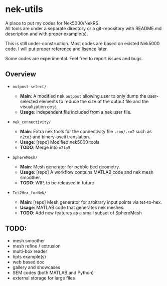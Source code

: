 # nek-utils   
A place to put my codes for Nek5000/NekRS.   
All tools are under a separate directory or a git-repository with README.md description and with proper example(s).   

This is still under-construction. 
Most codes are based on existed Nek5000 code. 
I will put proper reference and lisence later.

Some codes are experimental. Feel free to report issues and bugs.   

## Overview

- `outpost-select/`
   - __Main__: A modified nek `outpost` allowing user to only dump the user-selected elements to reduce the size of the output file and the visualization cost.   
   - __Usage__: independent file included from a nek user file.   


- `nek_connectivity/`
   - __Main__: Extra nek tools for the connectivity file `.con/.co2` such as `n2to3` and binary-ascii translation.   
   - __Usage__: [repo] Modified nek5000 tools.   
   - __TODO__: Merge into `n2to3`   


- `SphereMesh/`
   - __Main__: Mesh generator for pebble bed geometry.   
   - __Usage__: [repo] A workflow contains MATLAB code and nek mesh smoother.   
   - __TODO__: WIP, to be released in future  


- `Tet2Hex_forNek/`
   - __Main__: [repo] Mesh generator for arbitrary input points via tet-to-hex. 
   - __Usage__: MATLAB code that generates nek meshes.
   - __TODO__: Add new features as a small subset of SphereMesh      


## TODO:
- mesh smoother   
- mesh refine / extrusion
- multi-box reader
- hpts example(s)
- web based doc
- gallery and showcases
- SEM codes (both MATLAB and Python)
- external storage for large files

